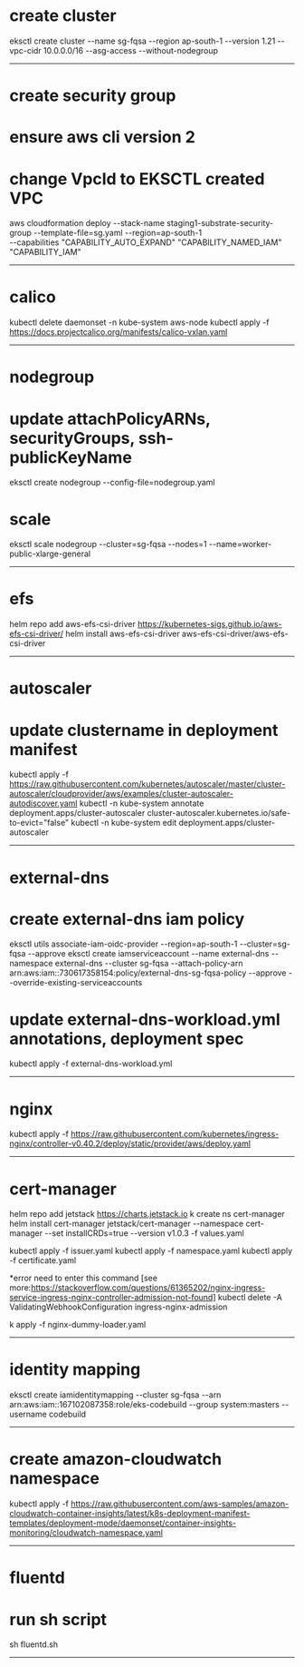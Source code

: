 # create cluster

eksctl create cluster --name sg-fqsa --region ap-south-1 --version 1.21 --vpc-cidr 10.0.0.0/16 --asg-access --without-nodegroup

---

# create security group
# ensure aws cli version 2
# change VpcId to EKSCTL created VPC

aws cloudformation deploy --stack-name staging1-substrate-security-group --template-file=sg.yaml --region=ap-south-1 \
--capabilities "CAPABILITY_AUTO_EXPAND" "CAPABILITY_NAMED_IAM" "CAPABILITY_IAM" 

---

# calico

kubectl delete daemonset -n kube-system aws-node
kubectl apply -f https://docs.projectcalico.org/manifests/calico-vxlan.yaml

---

# nodegroup
# update attachPolicyARNs, securityGroups, ssh-publicKeyName

eksctl create nodegroup --config-file=nodegroup.yaml

# scale
eksctl scale nodegroup --cluster=sg-fqsa --nodes=1 --name=worker-public-xlarge-general

---

# efs

helm repo add aws-efs-csi-driver https://kubernetes-sigs.github.io/aws-efs-csi-driver/
helm install aws-efs-csi-driver aws-efs-csi-driver/aws-efs-csi-driver

---

# autoscaler
# update clustername in deployment manifest

kubectl apply -f https://raw.githubusercontent.com/kubernetes/autoscaler/master/cluster-autoscaler/cloudprovider/aws/examples/cluster-autoscaler-autodiscover.yaml
kubectl -n kube-system annotate deployment.apps/cluster-autoscaler cluster-autoscaler.kubernetes.io/safe-to-evict="false"
kubectl -n kube-system edit deployment.apps/cluster-autoscaler

---

# external-dns
# create external-dns iam policy

eksctl utils associate-iam-oidc-provider --region=ap-south-1 --cluster=sg-fqsa --approve
eksctl create iamserviceaccount --name external-dns --namespace external-dns --cluster sg-fqsa --attach-policy-arn arn:aws:iam::730617358154:policy/external-dns-sg-fqsa-policy --approve --override-existing-serviceaccounts

# update external-dns-workload.yml annotations, deployment spec 

kubectl apply -f external-dns-workload.yml 

---

# nginx

kubectl apply -f https://raw.githubusercontent.com/kubernetes/ingress-nginx/controller-v0.40.2/deploy/static/provider/aws/deploy.yaml

---

# cert-manager

helm repo add jetstack https://charts.jetstack.io
k create ns cert-manager
helm install cert-manager jetstack/cert-manager --namespace cert-manager --set installCRDs=true --version v1.0.3 -f values.yaml

kubectl apply -f issuer.yaml 
kubectl apply -f namespace.yaml 
kubectl apply -f certificate.yaml 
 
*error need to enter this command [see more:https://stackoverflow.com/questions/61365202/nginx-ingress-service-ingress-nginx-controller-admission-not-found]
kubectl delete -A ValidatingWebhookConfiguration ingress-nginx-admission

k apply -f nginx-dummy-loader.yaml 
 
---

# identity mapping

eksctl create iamidentitymapping --cluster sg-fqsa --arn arn:aws:iam::167102087358:role/eks-codebuild --group system:masters --username codebuild

---

# create amazon-cloudwatch namespace
kubectl apply -f https://raw.githubusercontent.com/aws-samples/amazon-cloudwatch-container-insights/latest/k8s-deployment-manifest-templates/deployment-mode/daemonset/container-insights-monitoring/cloudwatch-namespace.yaml

---

# fluentd
# run sh script
sh fluentd.sh


---